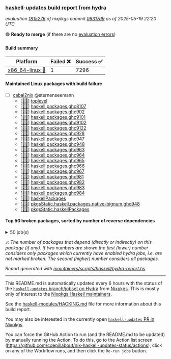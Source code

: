 ### [haskell-updates build report from hydra](https://hydra.nixos.org/jobset/nixpkgs/haskell-updates)
*evaluation [1815276](https://hydra.nixos.org/eval/1815276) of nixpkgs commit [09317d9](https://github.com/NixOS/nixpkgs/commits/09317d97fd052c431027a009d4b425a69c0434b2) as of 2025-05-19 22:20 UTC*

🟢 **Ready to merge** (if there are no [evaluation errors](https://hydra.nixos.org/jobset/nixpkgs/haskell-updates))

#### Build summary

 | Platform | Failed ❌ | Success ✅ | 
 | --- | --- | --- | 
 | [x86_64-linux 🐧](https://hydra.nixos.org/eval/1815276?filter=.x86_64-linux) | 1 | 7296 | 
#### Maintained Linux packages with build failure
- [ ] [cabal2nix](https://hydra.nixos.org/eval/1815276?filter=cabal2nix) @sternenseemann
  - [[🐧✅]](https://hydra.nixos.org/build/297103818) [toplevel](https://hydra.nixos.org/eval/1815276?filter=cabal2nix)
  - [[🐧✅]](https://hydra.nixos.org/build/296526736) [haskell.packages.ghc8107](https://hydra.nixos.org/eval/1815276?filter=haskell.packages.ghc8107.cabal2nix)
  - [[🐧✅]](https://hydra.nixos.org/build/296526742) [haskell.packages.ghc902](https://hydra.nixos.org/eval/1815276?filter=haskell.packages.ghc902.cabal2nix)
  - [[🐧✅]](https://hydra.nixos.org/build/296526745) [haskell.packages.ghc9101](https://hydra.nixos.org/eval/1815276?filter=haskell.packages.ghc9101.cabal2nix)
  - [[🐧✅]](https://hydra.nixos.org/build/297024719) [haskell.packages.ghc9102](https://hydra.nixos.org/eval/1815276?filter=haskell.packages.ghc9102.cabal2nix)
  - [[🐧❌]](https://hydra.nixos.org/build/297024731) [haskell.packages.ghc9122](https://hydra.nixos.org/eval/1815276?filter=haskell.packages.ghc9122.cabal2nix)
  - [[🐧✅]](https://hydra.nixos.org/build/296526756) [haskell.packages.ghc928](https://hydra.nixos.org/eval/1815276?filter=haskell.packages.ghc928.cabal2nix)
  - [[🐧✅]](https://hydra.nixos.org/build/296526758) [haskell.packages.ghc947](https://hydra.nixos.org/eval/1815276?filter=haskell.packages.ghc947.cabal2nix)
  - [[🐧✅]](https://hydra.nixos.org/build/296526761) [haskell.packages.ghc948](https://hydra.nixos.org/eval/1815276?filter=haskell.packages.ghc948.cabal2nix)
  - [[🐧✅]](https://hydra.nixos.org/build/296526769) [haskell.packages.ghc963](https://hydra.nixos.org/eval/1815276?filter=haskell.packages.ghc963.cabal2nix)
  - [[🐧✅]](https://hydra.nixos.org/build/296526777) [haskell.packages.ghc964](https://hydra.nixos.org/eval/1815276?filter=haskell.packages.ghc964.cabal2nix)
  - [[🐧✅]](https://hydra.nixos.org/build/296526784) [haskell.packages.ghc965](https://hydra.nixos.org/eval/1815276?filter=haskell.packages.ghc965.cabal2nix)
  - [[🐧✅]](https://hydra.nixos.org/build/296526785) [haskell.packages.ghc966](https://hydra.nixos.org/eval/1815276?filter=haskell.packages.ghc966.cabal2nix)
  - [[🐧✅]](https://hydra.nixos.org/build/296526792) [haskell.packages.ghc967](https://hydra.nixos.org/eval/1815276?filter=haskell.packages.ghc967.cabal2nix)
  - [[🐧✅]](https://hydra.nixos.org/build/296526797) [haskell.packages.ghc981](https://hydra.nixos.org/eval/1815276?filter=haskell.packages.ghc981.cabal2nix)
  - [[🐧✅]](https://hydra.nixos.org/build/296526798) [haskell.packages.ghc982](https://hydra.nixos.org/eval/1815276?filter=haskell.packages.ghc982.cabal2nix)
  - [[🐧✅]](https://hydra.nixos.org/build/296526807) [haskell.packages.ghc983](https://hydra.nixos.org/eval/1815276?filter=haskell.packages.ghc983.cabal2nix)
  - [[🐧✅]](https://hydra.nixos.org/build/296526802) [haskell.packages.ghc984](https://hydra.nixos.org/eval/1815276?filter=haskell.packages.ghc984.cabal2nix)
  - [[🐧✅]](https://hydra.nixos.org/build/296527196) [haskellPackages](https://hydra.nixos.org/eval/1815276?filter=haskellPackages.cabal2nix)
  - [[🐧✅]](https://hydra.nixos.org/build/296527621) [pkgsStatic.haskell.packages.native-bignum.ghc948](https://hydra.nixos.org/eval/1815276?filter=pkgsStatic.haskell.packages.native-bignum.ghc948.cabal2nix)
  - [[🐧✅]](https://hydra.nixos.org/build/296527623) [pkgsStatic.haskellPackages](https://hydra.nixos.org/eval/1815276?filter=pkgsStatic.haskellPackages.cabal2nix)
#### Top 50 broken packages, sorted by number of reverse dependencies
<details><summary>50 job(s) </summary>

[haskell98](https://packdeps.haskellers.com/reverse/haskell98) ⤴️ 152  
[failure](https://packdeps.haskellers.com/reverse/failure) ⤴️ 72  
[enumerator](https://packdeps.haskellers.com/reverse/enumerator) ⤴️ 56  
[connection](https://packdeps.haskellers.com/reverse/connection) ⤴️ 50  
[util](https://packdeps.haskellers.com/reverse/util) ⤴️ 49  
[derive](https://packdeps.haskellers.com/reverse/derive) ⤴️ 48  
[fclabels](https://packdeps.haskellers.com/reverse/fclabels) ⤴️ 47  
[syb-with-class](https://packdeps.haskellers.com/reverse/syb-with-class) ⤴️ 42  
[MonadCatchIO-transformers](https://packdeps.haskellers.com/reverse/MonadCatchIO-transformers) ⤴️ 41  
[TypeCompose](https://packdeps.haskellers.com/reverse/TypeCompose) ⤴️ 41  
[PrimitiveArray](https://packdeps.haskellers.com/reverse/PrimitiveArray) ⤴️ 35  
[crypto-random](https://packdeps.haskellers.com/reverse/crypto-random) ⤴️ 35  
[dual](https://packdeps.haskellers.com/reverse/dual) ⤴️ 32  
[hsp](https://packdeps.haskellers.com/reverse/hsp) ⤴️ 32  
[language-ecmascript](https://packdeps.haskellers.com/reverse/language-ecmascript) ⤴️ 31  
[iteratee](https://packdeps.haskellers.com/reverse/iteratee) ⤴️ 29  
[composite-base](https://packdeps.haskellers.com/reverse/composite-base) ⤴️ 28  
[regexpr](https://packdeps.haskellers.com/reverse/regexpr) ⤴️ 27  
[text-format](https://packdeps.haskellers.com/reverse/text-format) ⤴️ 27  
[crypto-numbers](https://packdeps.haskellers.com/reverse/crypto-numbers) ⤴️ 25  
[either-unwrap](https://packdeps.haskellers.com/reverse/either-unwrap) ⤴️ 25  
[Crypto](https://packdeps.haskellers.com/reverse/Crypto) ⤴️ 22  
[crypto-pubkey](https://packdeps.haskellers.com/reverse/crypto-pubkey) ⤴️ 22  
[haskelldb](https://packdeps.haskellers.com/reverse/haskelldb) ⤴️ 22  
[wxdirect](https://packdeps.haskellers.com/reverse/wxdirect) ⤴️ 22  
[BiobaseTypes](https://packdeps.haskellers.com/reverse/BiobaseTypes) ⤴️ 21  
[alg](https://packdeps.haskellers.com/reverse/alg) ⤴️ 21  
[hw-rankselect-base](https://packdeps.haskellers.com/reverse/hw-rankselect-base) ⤴️ 21  
[libxml-sax](https://packdeps.haskellers.com/reverse/libxml-sax) ⤴️ 21  
[wxc](https://packdeps.haskellers.com/reverse/wxc) ⤴️ 21  
[biocore](https://packdeps.haskellers.com/reverse/biocore) ⤴️ 20  
[hw-excess](https://packdeps.haskellers.com/reverse/hw-excess) ⤴️ 20  
[reform](https://packdeps.haskellers.com/reverse/reform) ⤴️ 20  
[wxcore](https://packdeps.haskellers.com/reverse/wxcore) ⤴️ 20  
[attoparsec-enumerator](https://packdeps.haskellers.com/reverse/attoparsec-enumerator) ⤴️ 19  
[cprng-aes](https://packdeps.haskellers.com/reverse/cprng-aes) ⤴️ 19  
[fay](https://packdeps.haskellers.com/reverse/fay) ⤴️ 19  
[harp](https://packdeps.haskellers.com/reverse/harp) ⤴️ 19  
[hsx2hs](https://packdeps.haskellers.com/reverse/hsx2hs) ⤴️ 19  
[hw-balancedparens](https://packdeps.haskellers.com/reverse/hw-balancedparens) ⤴️ 19  
[ixset](https://packdeps.haskellers.com/reverse/ixset) ⤴️ 19  
[mmsyn2](https://packdeps.haskellers.com/reverse/mmsyn2) ⤴️ 19  
[wx](https://packdeps.haskellers.com/reverse/wx) ⤴️ 19  
[BiobaseENA](https://packdeps.haskellers.com/reverse/BiobaseENA) ⤴️ 18  
[asn1-data](https://packdeps.haskellers.com/reverse/asn1-data) ⤴️ 18  
[bytestring-show](https://packdeps.haskellers.com/reverse/bytestring-show) ⤴️ 18  
[dbus-core](https://packdeps.haskellers.com/reverse/dbus-core) ⤴️ 18  
[digit](https://packdeps.haskellers.com/reverse/digit) ⤴️ 18  
[gtksourceview2](https://packdeps.haskellers.com/reverse/gtksourceview2) ⤴️ 18  
[hw-rankselect](https://packdeps.haskellers.com/reverse/hw-rankselect) ⤴️ 18  
</details>


*⤴️: The number of packages that depend (directly or indirectly) on this package (if any). If two numbers are shown the first (lower) number considers only packages which currently have enabled hydra jobs, i.e. are not marked broken. The second (higher) number considers all packages.*

*Report generated with [maintainers/scripts/haskell/hydra-report.hs](https://github.com/NixOS/nixpkgs/blob/haskell-updates/maintainers/scripts/haskell/hydra-report.hs)*


----------------------------------------------------------------------

This README.md is automatically updated every 6 hours with the status of the
[`haskell-updates` branch/jobset on Hydra](https://hydra.nixos.org/jobset/nixpkgs/haskell-updates)
from [Nixpkgs](https://github.com/NixOS/nixpkgs).  This is mostly only of
interest to the [Nixpkgs Haskell maintainers](https://github.com/orgs/NixOS/teams/haskell).

See the
[haskell-modules/HACKING.md](https://github.com/NixOS/nixpkgs/blob/haskell-updates/pkgs/development/haskell-modules/HACKING.md)
file for more information about this build report.

You may also be interested in the currently open
[`haskell-updates` PR in Nixpkgs](https://github.com/nixos/nixpkgs/pulls?q=is%3Apr+is%3Aopen+head%3Ahaskell-updates).

You can force the GitHub Action to run (and the README.md to be updated) by
manually running the Action.  To do this, go to the Action list screen
(https://github.com/cdepillabout/nix-haskell-updates-status/actions),
click on any of the Workflow runs, and then click the `Re-run jobs` button.
